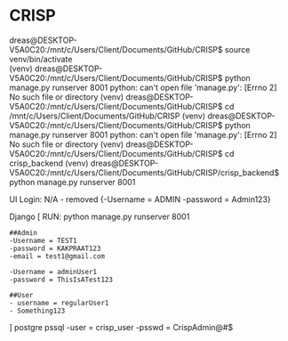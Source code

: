# CRISP


dreas@DESKTOP-V5A0C20:/mnt/c/Users/Client/Documents/GitHub/CRISP$ source venv/bin/activate      
(venv) dreas@DESKTOP-V5A0C20:/mnt/c/Users/Client/Documents/GitHub/CRISP$ python manage.py runserver 8001
python: can't open file 'manage.py': [Errno 2] No such file or directory
(venv) dreas@DESKTOP-V5A0C20:/mnt/c/Users/Client/Documents/GitHub/CRISP$ cd /mnt/c/Users/Client/Documents/GitHub/CRISP
(venv) dreas@DESKTOP-V5A0C20:/mnt/c/Users/Client/Documents/GitHub/CRISP$ python manage.py runserver 8001
python: can't open file 'manage.py': [Errno 2] No such file or directory
(venv) dreas@DESKTOP-V5A0C20:/mnt/c/Users/Client/Documents/GitHub/CRISP$ cd crisp_backend
(venv) dreas@DESKTOP-V5A0C20:/mnt/c/Users/Client/Documents/GitHub/CRISP/crisp_backend$ python manage.py runserver 8001



UI Login: 
    N/A - removed
    {-Username = ADMIN
    -password = Admin123}

Django 
[
RUN:  python manage.py runserver 8001


    ##Admin
    -Username = TEST1
    -password = KAKPRAAT123
    -email = test1@gmail.com

    -Username = adminUser1
    -password = ThisIsATest123

    ##User
    - username = regularUser1
    - Something123

    
]
postgre pssql
    -user = crisp_user
    -psswd = CrispAdmin@#$